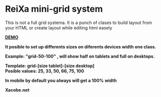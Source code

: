<h1> ReiXa mini-grid system </h1>

This is not a full grid systema. It is a punch of clases to build layout from your HTML 
or create layout while editing html easely

<a href="http://www.xacobe.net/demo/reixa" target="_blank"><b>DEMO</a>

It posible to set up differents sizes on diferents devices width one class.

Example: "grid-50-100" , will show half on tablets and full on desktops.<br>

<b>Template:</b> grid-[size tablet]-[size desktop] <br>
<b>Posible values:</b> 25, 33, 50, 66, 75, 100

In mobile by default you always will get a 100% width

Xacobe.net
